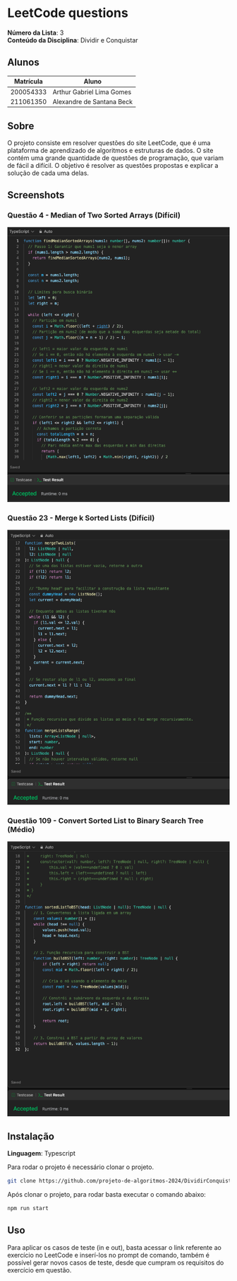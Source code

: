 # LeetCode questions

**Número da Lista**: 3<br>
**Conteúdo da Disciplina**: Dividir e Conquistar<br>

## Alunos
| Matrícula | Aluno                     |
| --------- | ------------------------- |
| 200054333 | Arthur Gabriel Lima Gomes |
| 211061350 | Alexandre de Santana Beck |

## Sobre 
O projeto consiste em resolver questões do site LeetCode, que é uma plataforma de aprendizado de algoritmos e estruturas de dados. O site contém uma grande quantidade de questões de programação, que variam de fácil a difícil. O objetivo é resolver as questões propostas e explicar a solução de cada uma delas.

## Screenshots

### Questão 4 - Median of Two Sorted Arrays (Difícil)

![Questão 4](./assets/image1.png)

### Questão 23 - Merge k Sorted Lists (Difícil)

![Questão 23](./assets/image3.png)

### Questão 109 - Convert Sorted List to Binary Search Tree (Médio)

![Questão 109](./assets/image2.png)

## Instalação 
**Linguagem**: Typescript<br>

Para rodar o projeto é necessário clonar o projeto.

``` bash
git clone https://github.com/projeto-de-algoritmos-2024/DividirConquistar-LeetCode.git
```

Após clonar o projeto, para rodar basta executar o comando abaixo:

``` bash
npm run start
```

## Uso 
Para aplicar os casos de teste (in e out), basta acessar o link referente ao exercício no LeetCode e inserí-los no prompt de comando, também é possível gerar novos casos de teste, desde que cumpram os requisitos do exercício em questão.
